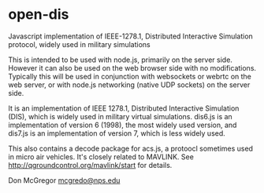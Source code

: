 open-dis
========

Javascript implementation of IEEE-1278.1, Distributed Interactive Simulation protocol, widely used in military simulations

This is intended to be used with node.js, primarily on the server side. However it can also be used on the web browser
side with no modifications. Typically this will be used in conjunction with websockets or webrtc on the web server, 
or with node.js networking (native UDP sockets) on the server side. 

It is an implementation of IEEE 1278.1, Distributed Interactive Simulation (DIS), which is widely used in military
virtual simulations. dis6.js is an implementation of version 6 (1998), the most widely used version, and dis7.js is 
an implementation of version 7, which is less widely used.

This also contains a decode package for acs.js, a protoocl sometimes
used in micro air vehicles. It's closely related to MAVLINK. 
See http://qgroundcontrol.org/mavlink/start for details.

Don McGregor
mcgredo@nps.edu
